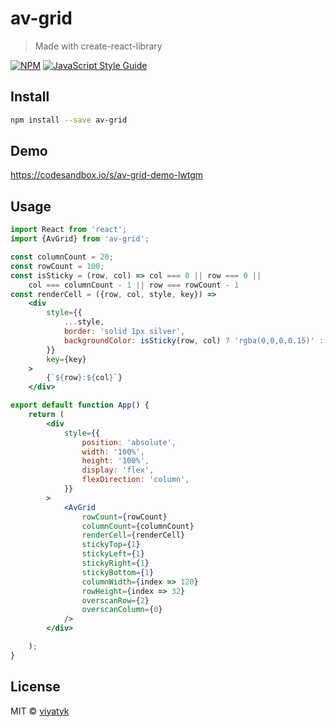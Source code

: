 # av-grid

> Made with create-react-library

[![NPM](https://img.shields.io/npm/v/av-grid.svg)](https://www.npmjs.com/package/av-grid) [![JavaScript Style Guide](https://img.shields.io/badge/code_style-standard-brightgreen.svg)](https://standardjs.com)

## Install

```bash
npm install --save av-grid
```

## Demo
https://codesandbox.io/s/av-grid-demo-lwtgm

## Usage

```jsx
import React from 'react';
import {AvGrid} from 'av-grid';

const columnCount = 20;
const rowCount = 100;
const isSticky = (row, col) => col === 0 || row === 0 || 
    col === columnCount - 1 || row === rowCount - 1
const renderCell = ({row, col, style, key}) => 
    <div
        style={{
            ...style,
            border: 'solid 1px silver',
            backgroundColor: isSticky(row, col) ? 'rgba(0,0,0,0.15)' : undefined,
        }}
        key={key}
    >
        {`${row}:${col}`}
    </div>

export default function App() {
    return (
        <div
            style={{
                position: 'absolute',
                width: '100%',
                height: '100%',
                display: 'flex',
                flexDirection: 'column',
            }}
        >
            <AvGrid
                rowCount={rowCount}
                columnCount={columnCount}
                renderCell={renderCell}
                stickyTop={1}
                stickyLeft={1}
                stickyRight={1}
                stickyBottom={1}
                columnWidth={index => 120}
                rowHeight={index => 32}
                overscanRow={2}
                overscanColumn={0}
            />
        </div>

    );
}
```

## License

MIT © [viyatyk](https://github.com/viyatyk)
